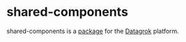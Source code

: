 # shared-components

shared-components is a [package](https://datagrok.ai/help/develop/develop#packages) for the [Datagrok](https://datagrok.ai) platform.
